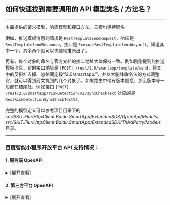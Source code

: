 ﻿## 如何快速找到需要调用的 API 模型类名 / 方法名？

---

本库提供的请求模型、响应模型和接口方法，三者均保持同名。

例如，推送模板消息的请求是 `RestTemplateSendRequest`，响应是 `RestTemplateSendResponse`，接口是 `ExecuteRestTemplateSendAsync()`。知道其中一个，其余两个就可以快速地推断出了。

再有，每个对象的命名与官方文档的接口地址大体保持一致。例如刚刚提到的推送模板消息，它的接口地址是 `[POST] /rest/2.0/smartapp/template/send`，将其中的反斜杠去掉、忽略固定段“/2.0/smartapp/”、并以大驼峰命名法的方式调整它，就可以得到前文提到的几个对象了。如果路由中带有版本信息，那么版本号一般都在结尾处，例如接口 `[POST] /rest/2.0/smartapp/riskDetection/v2/syncCheckText` 对应的是 `RestRiskDetectionSyncCheckTextV2`。

完整的模型定义可以参考项目目录下的 _src/SKIT.FlurlHttpClient.Baidu.SmartApp/ExtendedSDK/OpenApi/Models_、_src/SKIT.FlurlHttpClient.Baidu.SmartApp/ExtendedSDK/ThirdParty/Models_ 目录。

---

### 百度智能小程序开放平台 API 支持情况：

#### 1. 服务端 OpenAPI

<details>

<summary>[展开查看]</summary>

|     |   百度 API   | 备注 |
| :-: | :----------: | :--: |
|  √  | 接口调用凭证 |      |
|  √  |     登录     |      |
|  √  |     卡券     |      |
|  √  | 流量分发资源 |      |
|  √  |   消息推送   |      |
|  √  |   模板消息   |      |
|  √  |   订阅消息   |      |
|  √  |   客服消息   |      |
|  √  |   订单同步   |      |
|  √  |   风控服务   |      |
|  √  | 小程序二维码 |      |
|  √  | 互动数据获取 |      |
|  √  | 内容安全检测 |      |

</details>

#### 2. 第三方平台 OpenAPI

<details>

<summary>[展开查看]</summary>

|     |    百度 API    | 备注 |
| :-: | :------------: | :--: |
|  √  |    授权流程    |      |
|  √  |   真实性认证   |      |
|  √  |    模板管理    |      |
|  √  |  小程序包管理  |      |
|  √  |  基本信息设置  |      |
|  √  |    违规下线    |      |
|  √  | 模板/订阅消息  |      |
|  √  |    图片上传    |      |
|  √  |   小程序登录   |      |
|  √  |    性能优化    |      |
|  √  |   获取手机号   |      |
|  √  |    支付服务    |      |
|  √  |    订单同步    |      |
|  √  |  数据统计分析  |      |
|  √  |    客服消息    |      |
|  √  | 设置第三方域名 |      |
|  √  |    自然搜索    |      |
|  √  |     信息流     |      |
|  √  |    消息推送    |      |
|  √  |   小程序等级   |      |

</details>
